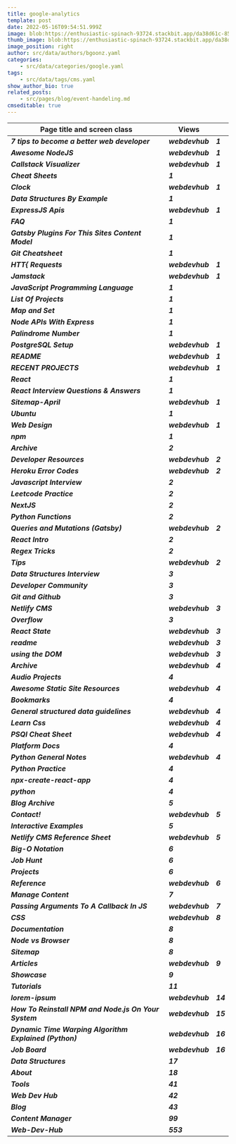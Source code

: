 ```yaml
---
title: google-analytics
template: post
date: 2022-05-16T09:54:51.999Z
image: blob:https://enthusiastic-spinach-93724.stackbit.app/da38d61c-8576-4889-baf3-77ef84cc720e
thumb_image: blob:https://enthusiastic-spinach-93724.stackbit.app/da38d61c-8576-4889-baf3-77ef84cc720e
image_position: right
author: src/data/authors/bgoonz.yaml
categories:
    - src/data/categories/google.yaml
tags:
    - src/data/tags/cms.yaml
show_author_bio: true
related_posts:
    - src/pages/blog/event-handeling.md
cmseditable: true
---
```


| **Page title and screen class**                         | **Views**       |          |
| ------------------------------------------------------- | --------------- | -------- |
| **_7 tips to become a better web developer_**           | **_webdevhub_** | **_1_**  |
| **_Awesome NodeJS_**                                    | **_webdevhub_** | **_1_**  |
| **_Callstack Visualizer_**                              | **_webdevhub_** | **_1_**  |
| **_Cheat Sheets_**                                      | **_1_**         |          |
| **_Clock_**                                             | **_webdevhub_** | **_1_**  |
| **_Data Structures By Example_**                        | **_1_**         |          |
| **_ExpressJS Apis_**                                    | **_webdevhub_** | **_1_**  |
| **_FAQ_**                                               | **_1_**         |          |
| **_Gatsby Plugins For This Sites Content Model_**       | **_1_**         |          |
| **_Git Cheatsheet_**                                    | **_1_**         |          |
| **_HTT{ Requests_**                                     | **_webdevhub_** | **_1_**  |
| **_Jamstack_**                                          | **_webdevhub_** | **_1_**  |
| **_JavaScript Programming Language_**                   | **_1_**         |          |
| **_List Of Projects_**                                  | **_1_**         |          |
| **_Map and Set_**                                       | **_1_**         |          |
| **_Node APIs With Express_**                            | **_1_**         |          |
| **_Palindrome Number_**                                 | **_1_**         |          |
| **_PostgreSQL Setup_**                                  | **_webdevhub_** | **_1_**  |
| **_README_**                                            | **_webdevhub_** | **_1_**  |
| **_RECENT PROJECTS_**                                   | **_webdevhub_** | **_1_**  |
| **_React_**                                             | **_1_**         |          |
| **_React Interview Questions & Answers_**               | **_1_**         |          |
| **_Sitemap-April_**                                     | **_webdevhub_** | **_1_**  |
| **_Ubuntu_**                                            | **_1_**         |          |
| **_Web Design_**                                        | **_webdevhub_** | **_1_**  |
| **_npm_**                                               | **_1_**         |          |
| **_Archive_**                                           | **_2_**         |          |
| **_Developer Resources_**                               | **_webdevhub_** | **_2_**  |
| **_Heroku Error Codes_**                                | **_webdevhub_** | **_2_**  |
| **_Javascript Interview_**                              | **_2_**         |          |
| **_Leetcode Practice_**                                 | **_2_**         |          |
| **_NextJS_**                                            | **_2_**         |          |
| **_Python Functions_**                                  | **_2_**         |          |
| **_Queries and Mutations (Gatsby)_**                    | **_webdevhub_** | **_2_**  |
| **_React Intro_**                                       | **_2_**         |          |
| **_Regex Tricks_**                                      | **_2_**         |          |
| **_Tips_**                                              | **_webdevhub_** | **_2_**  |
| **_Data Structures Interview_**                         | **_3_**         |          |
| **_Developer Community_**                               | **_3_**         |          |
| **_Git and Github_**                                    | **_3_**         |          |
| **_Netlify CMS_**                                       | **_webdevhub_** | **_3_**  |
| **_Overflow_**                                          | **_3_**         |          |
| **_React State_**                                       | **_webdevhub_** | **_3_**  |
| **_readme_**                                            | **_webdevhub_** | **_3_**  |
| **_using the DOM_**                                     | **_webdevhub_** | **_3_**  |
| **_Archive_**                                           | **_webdevhub_** | **_4_**  |
| **_Audio Projects_**                                    | **_4_**         |          |
| **_Awesome Static Site Resources_**                     | **_webdevhub_** | **_4_**  |
| **_Bookmarks_**                                         | **_4_**         |          |
| **_General structured data guidelines_**                | **_webdevhub_** | **_4_**  |
| **_Learn Css_**                                         | **_webdevhub_** | **_4_**  |
| **_PSQl Cheat Sheet_**                                  | **_webdevhub_** | **_4_**  |
| **_Platform Docs_**                                     | **_4_**         |          |
| **_Python General Notes_**                              | **_webdevhub_** | **_4_**  |
| **_Python Practice_**                                   | **_4_**         |          |
| **_npx-create-react-app_**                              | **_4_**         |          |
| **_python_**                                            | **_4_**         |          |
| **_Blog Archive_**                                      | **_5_**         |          |
| **_Contact!_**                                          | **_webdevhub_** | **_5_**  |
| **_Interactive Examples_**                              | **_5_**         |          |
| **_Netlify CMS Reference Sheet_**                       | **_webdevhub_** | **_5_**  |
| **_Big-O Notation_**                                    | **_6_**         |          |
| **_Job Hunt_**                                          | **_6_**         |          |
| **_Projects_**                                          | **_6_**         |          |
| **_Reference_**                                         | **_webdevhub_** | **_6_**  |
| **_Manage Content_**                                    | **_7_**         |          |
| **_Passing Arguments To A Callback In JS_**             | **_webdevhub_** | **_7_**  |
| **_CSS_**                                               | **_webdevhub_** | **_8_**  |
| **_Documentation_**                                     | **_8_**         |          |
| **_Node vs Browser_**                                   | **_8_**         |          |
| **_Sitemap_**                                           | **_8_**         |          |
| **_Articles_**                                          | **_webdevhub_** | **_9_**  |
| **_Showcase_**                                          | **_9_**         |          |
| **_Tutorials_**                                         | **_11_**        |          |
| **_lorem-ipsum_**                                       | **_webdevhub_** | **_14_** |
| **_How To Reinstall NPM and Node.js On Your System_**   | **_webdevhub_** | **_15_** |
| **_Dynamic Time Warping Algorithm Explained (Python)_** | **_webdevhub_** | **_16_** |
| **_Job Board_**                                         | **_webdevhub_** | **_16_** |
| **_Data Structures_**                                   | **_17_**        |          |
| **_About_**                                             | **_18_**        |          |
| **_Tools_**                                             | **_41_**        |          |
| **_Web Dev Hub_**                                       | **_42_**        |          |
| **_Blog_**                                              | **_43_**        |          |
| **_Content Manager_**                                   | **_99_**        |          |
| **_Web-Dev-Hub_**                                       | **_553_**       |          |
